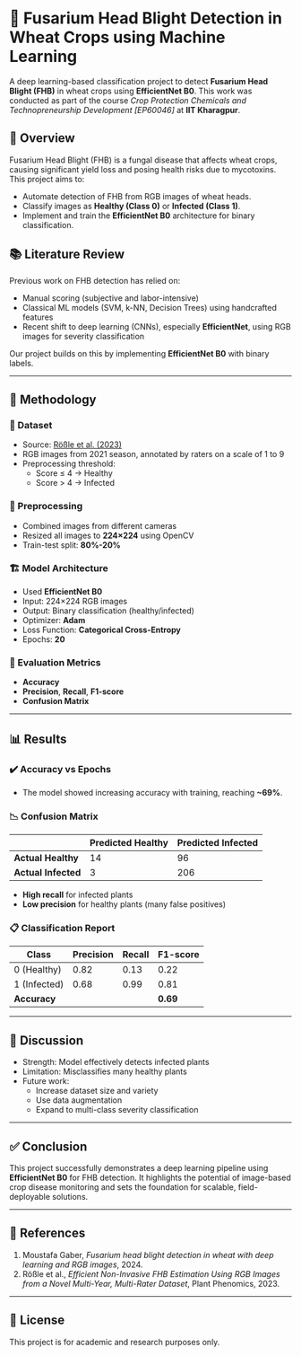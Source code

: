 # 🌾 Fusarium Head Blight Detection in Wheat Crops using Machine Learning

A deep learning-based classification project to detect **Fusarium Head Blight (FHB)** in wheat crops using **EfficientNet B0**. This work was conducted as part of the course _Crop Protection Chemicals and Technopreneurship Development [EP60046]_ at **IIT Kharagpur**.

## 📌 Overview

Fusarium Head Blight (FHB) is a fungal disease that affects wheat crops, causing significant yield loss and posing health risks due to mycotoxins. This project aims to:

- Automate detection of FHB from RGB images of wheat heads.
- Classify images as **Healthy (Class 0)** or **Infected (Class 1)**.
- Implement and train the **EfficientNet B0** architecture for binary classification.

## 📚 Literature Review

Previous work on FHB detection has relied on:
- Manual scoring (subjective and labor-intensive)
- Classical ML models (SVM, k-NN, Decision Trees) using handcrafted features
- Recent shift to deep learning (CNNs), especially **EfficientNet**, using RGB images for severity classification

Our project builds on this by implementing **EfficientNet B0** with binary labels.

---

## 🧠 Methodology

### 📂 Dataset

- Source: [Rößle et al. (2023)](https://spj.science.org/doi/abs/10.34133/plantphenomics.0068)
- RGB images from 2021 season, annotated by raters on a scale of 1 to 9
- Preprocessing threshold:
  - Score ≤ 4 → Healthy
  - Score > 4 → Infected

### 🧹 Preprocessing

- Combined images from different cameras
- Resized all images to **224×224** using OpenCV
- Train-test split: **80%-20%**

### 🏗️ Model Architecture

- Used **EfficientNet B0**
- Input: 224×224 RGB images
- Output: Binary classification (healthy/infected)
- Optimizer: **Adam**
- Loss Function: **Categorical Cross-Entropy**
- Epochs: **20**

### 📏 Evaluation Metrics

- **Accuracy**
- **Precision**, **Recall**, **F1-score**
- **Confusion Matrix**

---

## 📊 Results

### ✔️ Accuracy vs Epochs
- The model showed increasing accuracy with training, reaching **~69%**.

### 📉 Confusion Matrix

|                | Predicted Healthy | Predicted Infected |
|----------------|-------------------|--------------------|
| **Actual Healthy** | 14                | 96                 |
| **Actual Infected**| 3                 | 206                |

- **High recall** for infected plants
- **Low precision** for healthy plants (many false positives)

### 📋 Classification Report

| Class | Precision | Recall | F1-score |
|-------|-----------|--------|----------|
| 0 (Healthy) | 0.82      | 0.13   | 0.22     |
| 1 (Infected)| 0.68      | 0.99   | 0.81     |
| **Accuracy** |           |        | **0.69** |

---

## 💬 Discussion

- Strength: Model effectively detects infected plants
- Limitation: Misclassifies many healthy plants
- Future work:
  - Increase dataset size and variety
  - Use data augmentation
  - Expand to multi-class severity classification

---

## ✅ Conclusion

This project successfully demonstrates a deep learning pipeline using **EfficientNet B0** for FHB detection. It highlights the potential of image-based crop disease monitoring and sets the foundation for scalable, field-deployable solutions.

---

## 📖 References

1. Moustafa Gaber, *Fusarium head blight detection in wheat with deep learning and RGB images*, 2024.
2. Rößle et al., *Efficient Non-Invasive FHB Estimation Using RGB Images from a Novel Multi-Year, Multi-Rater Dataset*, Plant Phenomics, 2023.

---

## 📎 License

This project is for academic and research purposes only.
